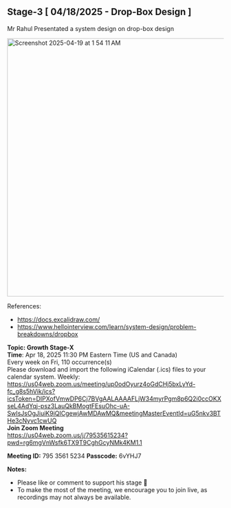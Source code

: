 ## Stage-3 [ 04/18/2025 - Drop-Box Design ]

Mr Rahul Presentated a system design on drop-box design

<img width="600" alt="Screenshot 2025-04-19 at 1 54 11 AM" src="https://github.com/user-attachments/assets/a7298528-0375-43b2-bac1-e94ca5040de7" />

References:
* https://docs.excalidraw.com/
* https://www.hellointerview.com/learn/system-design/problem-breakdowns/dropbox

**Topic: Growth Stage-X**  
**Time**: Apr 18, 2025 11:30 PM Eastern Time (US and Canada)  
        Every week on Fri, 110 occurrence(s)  
Please download and import the following iCalendar (.ics) files to your calendar system.
Weekly: https://us04web.zoom.us/meeting/up0odOyurz4oGdCHj5bxLyYd-fc_g8s5hVik/ics?icsToken=DIPXofVmwDP6Cj7BVgAALAAAAFLjW34myrPgm8p6Q2i0ccOKXseL4AdYqj-psz3LauQkBMogtFEsuOhc-uA-SwIsJsOgJiuiK9iQICgewjAwMDAwMQ&meetingMasterEventId=uG5nkv3BTHe3cNyvc1cwUQ  
**Join Zoom Meeting**  
https://us04web.zoom.us/j/79535615234?pwd=rg6mgVnWsfk6TX9T9CghGcyNMk4KM1.1  

**Meeting ID:** 795 3561 5234
**Passcode:** 6vYHJ7

**Notes:**
- Please like or comment to support his stage 🚀
- To make the most of the meeting, we encourage you to join live, as recordings may not always be available.
